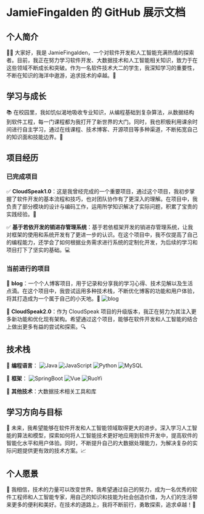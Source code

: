 # JamieFingalden 的 GitHub 展示文档

## 个人简介

👋🏻 大家好，我是 JamieFingalden，一个对软件开发和人工智能充满热情的探索者。目前，我正在努力学习软件开发、大数据技术和人工智能相关知识，致力于在这些领域不断成长和突破。作为一名软件技术大二的学生，我深知学习的重要性，不断在知识的海洋中遨游，追求技术的卓越。🌟

## 学习与成长

📚 在校园里，我如饥似渴地吸收专业知识，从编程基础到复杂算法，从数据结构到软件工程，每一门课程都为我打开了新世界的大门。同时，我也积极利用课余时间进行自主学习，通过在线课程、技术博客、开源项目等多种渠道，不断拓宽自己的知识面和技能边界。🌱

## 项目经历

### 已完成项目

✅ **CloudSpeak1.0**：这是我曾经完成的一个重要项目，通过这个项目，我初步掌握了软件开发的基本流程和技巧，也对团队协作有了更深入的理解。在项目中，我负责了部分模块的设计与编码工作，运用所学知识解决了实际问题，积累了宝贵的实践经验。🚀

✅ **基于若依开发的销进存管理系统**：基于若依框架开发的销进存管理系统，让我对框架的使用和系统开发有了更进一步的认识。在这个项目中，我不仅提高了自己的编程能力，还学会了如何根据业务需求进行系统的定制化开发，为后续的学习和项目打下了坚实的基础。💻

### 当前进行的项目

🚧 **blog**：一个个人博客项目，用于记录和分享我的学习心得、技术见解以及生活点滴。在这个项目中，我尝试运用多种技术栈，不断优化博客的功能和用户体验，将其打造成为一个属于自己的小天地。📝 ![blog](https://github.com/JamieFingalden/blog)

🚧 **CloudSpeak2.0**：作为 CloudSpeak 项目的升级版本，我正在努力为其注入更多新功能和优化现有架构。希望通过这个项目，能够在软件开发和人工智能的结合上做出更多有益的尝试和探索。🔍

## 技术栈

🔧 **编程语言**：
![Java](https://img.shields.io/badge/Java-brightgreen)
![JavaScript](https://img.shields.io/badge/JavaScript-yellow)
![Python](https://img.shields.io/badge/Python-blue)
![MySQL](https://img.shields.io/badge/MySQL-orange)

🔧 **框架**：
![SpringBoot](https://img.shields.io/badge/SpringBoot-green)
![Vue](https://img.shields.io/badge/Vue-purple)
![RuoYi](https://img.shields.io/badge/RuoYi-blue)

🔧 **其他技术**：大数据技术相关工具和库

## 学习方向与目标

🎯 未来，我希望能够在软件开发和人工智能领域取得更大的进步。深入学习人工智能的算法和模型，探索如何将人工智能技术更好地应用到软件开发中，提高软件的智能化水平和用户体验。同时，不断提升自己的大数据处理能力，为解决复杂的实际问题提供更有效的技术方案。📈

## 个人愿景

🌈 我相信，技术的力量可以改变世界。我希望通过自己的努力，成为一名优秀的软件工程师和人工智能专家，用自己的知识和技能为社会创造价值，为人们的生活带来更多的便利和美好。在技术的道路上，我将不断前行，勇敢探索，追求卓越！🌟
